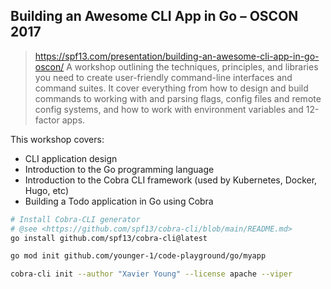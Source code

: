## Building an Awesome CLI App in Go – OSCON 2017

> <https://spf13.com/presentation/building-an-awesome-cli-app-in-go-oscon/>
> A workshop outlining the techniques, principles, and libraries you need to create user-friendly command-line interfaces and command suites.
> It cover everything from how to design and build commands to working with and parsing flags, config files and remote config systems, and how to work with environment variables and 12-factor apps.

This workshop covers:

- CLI application design
- Introduction to the Go programming language
- Introduction to the Cobra CLI framework (used by Kubernetes, Docker, Hugo, etc)
- Building a Todo application in Go using Cobra

```sh
# Install Cobra-CLI generator
# @see <https://github.com/spf13/cobra-cli/blob/main/README.md>
go install github.com/spf13/cobra-cli@latest

go mod init github.com/younger-1/code-playground/go/myapp                                                                                       at  github.com/younger-1/code-playground

cobra-cli init --author "Xavier Young" --license apache --viper
```
